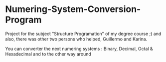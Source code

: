 # Numering-System-Conversion-Program
Project for the subject "Structure Programation" of my degree course ;)
and also, there was other two persons who helped, Guillermo and Karina.

You can converter the next numering systems : Binary, Decimal, Octal & Hexadecimal and to the other way around
